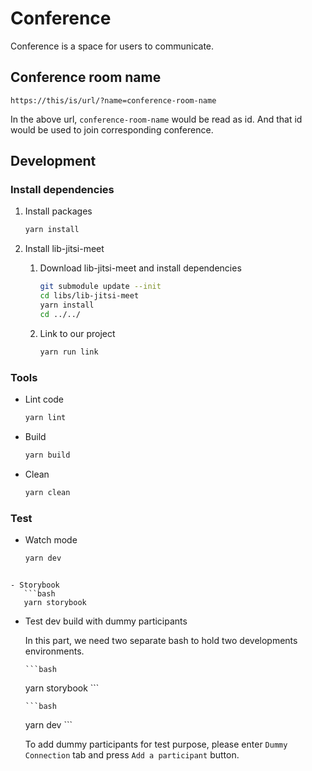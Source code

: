 # Conference

Conference is a space for users to communicate.

## Conference room name
```
https://this/is/url/?name=conference-room-name
```
In the above url, `conference-room-name` would be read as id. And that id would be used to join corresponding conference.

## Development

### Install dependencies

1. Install packages

   ```bash
   yarn install
   ```

2. Install lib-jitsi-meet

   1. Download lib-jitsi-meet and install dependencies

      ```bash
      git submodule update --init
      cd libs/lib-jitsi-meet
      yarn install
      cd ../../
      ```
   
   2. Link to our project

      ```bash
      yarn run link
      ```

### Tools
- Lint code

   ```bash
   yarn lint
   ```

- Build

   ```bash
   yarn build
   ```

- Clean

   ```bash
   yarn clean
   ```

### Test

- Watch mode
   
   ```bash
   yarn dev
```
   
- Storybook
   ```bash
   yarn storybook
   ```

- Test dev build with dummy participants

   In this part, we need two separate bash to hold two developments environments.  
   
      ```bash  
   yarn storybook
      ```

      ```bash
   yarn dev
      ```

   To add dummy participants for test purpose, please enter `Dummy Connection` tab and press `Add a participant` button.
